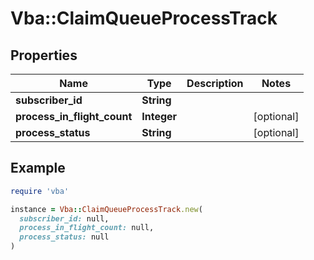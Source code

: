 # Vba::ClaimQueueProcessTrack

## Properties

| Name | Type | Description | Notes |
| ---- | ---- | ----------- | ----- |
| **subscriber_id** | **String** |  |  |
| **process_in_flight_count** | **Integer** |  | [optional] |
| **process_status** | **String** |  | [optional] |

## Example

```ruby
require 'vba'

instance = Vba::ClaimQueueProcessTrack.new(
  subscriber_id: null,
  process_in_flight_count: null,
  process_status: null
)
```

